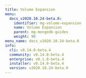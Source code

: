 ```yaml
---
title: Volume Expansion
menu:
  docs_v2020.10.24-beta.0:
    identifier: mg-volume-expansion
    name: Volume Expansion
    parent: mg-mongodb-guides
    weight: 90
menu_name: docs_v2020.10.24-beta.0
info:
  cli: v0.14.0-beta.4
  community: v0.14.0-beta.4
  enterprise: v0.1.0-beta.4
  installer: v0.14.0-beta.4
  version: v2020.10.24-beta.0
---
```


